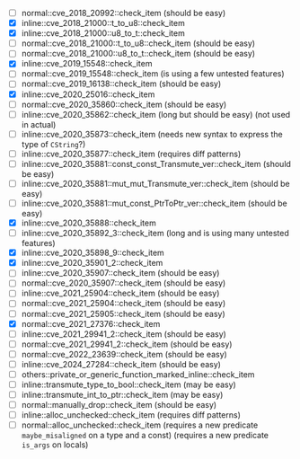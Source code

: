 - [ ] normal::cve_2018_20992::check_item (should be easy)
- [x] inline::cve_2018_21000::t_to_u8::check_item
- [x] inline::cve_2018_21000::u8_to_t::check_item
- [ ] normal::cve_2018_21000::t_to_u8::check_item (should be easy)
- [ ] normal::cve_2018_21000::u8_to_t::check_item (should be easy)
- [x] inline::cve_2019_15548::check_item
- [ ] normal::cve_2019_15548::check_item (is using a few untested features)
- [ ] normal::cve_2019_16138::check_item (should be easy)
- [x] inline::cve_2020_25016::check_item
- [ ] normal::cve_2020_35860::check_item (should be easy)
- [ ] inline::cve_2020_35862::check_item (long but should be easy) (not used in actual)
- [ ] inline::cve_2020_35873::check_item (needs new syntax to express the type of `CString`?)
- [ ] inline::cve_2020_35877::check_item (requires diff patterns)
- [ ] inline::cve_2020_35881::const_const_Transmute_ver::check_item (should be easy)
- [ ] inline::cve_2020_35881::mut_mut_Transmute_ver::check_item (should be easy)
- [ ] inline::cve_2020_35881::mut_const_PtrToPtr_ver::check_item (should be easy)
- [x] inline::cve_2020_35888::check_item
- [ ] inline::cve_2020_35892_3::check_item (long and is using many untested features)
- [x] inline::cve_2020_35898_9::check_item
- [x] inline::cve_2020_35901_2::check_item
- [ ] inline::cve_2020_35907::check_item (should be easy)
- [ ] normal::cve_2020_35907::check_item (should be easy)
- [ ] inline::cve_2021_25904::check_item (should be easy)
- [ ] normal::cve_2021_25904::check_item (should be easy)
- [ ] normal::cve_2021_25905::check_item (should be easy)
- [x] normal::cve_2021_27376::check_item
- [ ] inline::cve_2021_29941_2::check_item (should be easy)
- [ ] normal::cve_2021_29941_2::check_item (should be easy)
- [ ] normal::cve_2022_23639::check_item (should be easy)
- [ ] inline::cve_2024_27284::check_item (should be easy)
- [ ] others::private_or_generic_function_marked_inline::check_item
- [ ] inline::transmute_type_to_bool::check_item (may be easy)
- [ ] inline::transmute_int_to_ptr::check_item (may be easy)
- [ ] normal::manually_drop::check_item (should be easy)
- [ ] inline::alloc_unchecked::check_item (requires diff patterns)
- [ ] normal::alloc_unchecked::check_item (requires a new predicate `maybe_misaligned` on a type and a const) (requires a new predicate `is_args` on locals)